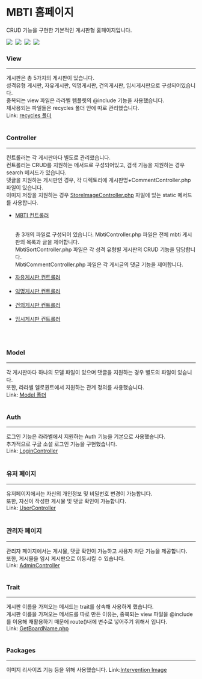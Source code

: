 <h1>MBTI 홈페이지</h1>
CRUD 기능을 구현한 기본적인 게시판형 홈페이지입니다.

<img src="https://img.shields.io/packagist/php-v/laravel/laravel"/>&nbsp;
<img src="https://img.shields.io/badge/laravel-red?style=flat-square&logo=laravel&logoColor=white"/>&nbsp;
<img src="https://img.shields.io/badge/javascript-green?style=flat-square&logo=javascript&logoColor=white"/>&nbsp;
<img src="https://img.shields.io/badge/jquery-blue?style=flat-square&logo=jquery&logoColor=white"/>&nbsp;
<br>
<h3>View</h3>
<hr/>
<div>
    게시판은 총 5가지의 게시판이 있습니다.<br>
    성격유형 게시판, 자유게시판, 익명게시판, 건의게시판, 임시게시판으로 구성되어있습니다.<br>
    <div>
    중복되는 view 파일은 라라벨 템플릿의 @include 기능을 사용했습니다.<br>
    재사용되는 파일들은 recycles 폴더 안에 따로 관리했습니다.<br>
    Link: <a href="https://github.com/sungjun-ever/Mbti/tree/master/resources/views/recycles">recycles 폴더</a>
</div>
</div>
<br>
<h3>Controller</h3>
<hr/>
<div>
컨트롤러는 각 게시판마다 별도로 관리했습니다.<br>
컨트롤러는 CRUD를 지원하는 메서드로 구성되어있고, 검색 기능을 지원하는 경우 search 메서드가 있습니다.<br>
댓글을 지원하는 게시판인 경우, 각 디렉토리에 게시판명+CommentController.php 파일이 있습니다.<br>
이미지 저장을 지원하는 경우 <a href="https://github.com/sungjun-ever/Mbti/blob/master/app/Http/Controllers/StoreImageController.php">StoreImageController.php</a> 파일에 있는 static 메서드를 사용합니다.
<ul>
<li><a href="https://github.com/sungjun-ever/Mbti/blob/master/app/Http/Controllers/Mbti">MBTI 컨트롤러</a></li><br>
    <p>
        총 3개의 파일로 구성되어 있습니다. MbtiController.php 파일은 전체 mbti 게시판의 목록과 글을 제어합니다.<br>
        MbtiSortController.php 파일은 각 성격 유형별 게시판의 CRUD 기능을 담당합니다.<br>
        MbtiCommentController.php 파일은 각 게시글의 댓글 기능을 제어합니다.
    </p>
<li><a href="https://github.com/sungjun-ever/Mbti/tree/master/app/Http/Controllers/Free">자유게시판 컨트롤러</a></li><br>
<li><a href="https://github.com/sungjun-ever/Mbti/tree/master/app/Http/Controllers/Anonymous">익명게시판 컨트롤러</a></li><br>
<li><a href="https://github.com/sungjun-ever/Mbti/tree/master/app/Http/Controllers/Suggest">건의게시판 컨트롤러</a></li><br>
<li><a href="https://github.com/sungjun-ever/Mbti/blob/master/app/Http/Controllers/TempController.php">임시게시판 컨트롤러</a></li><br>
</ul>
</div>
<br>
<h3>Model</h3>
<hr/>
<div>
각 게시판마다 하나의 모델 파일이 있으며 댓글을 지원하는 경우 별도의 파일이 있습니다.<br>
또한, 라라벨 엘로퀀트에서 지원하는 관계 정의를 사용했습니다.<br>
Link: <a href="https://github.com/sungjun-ever/Mbti/tree/master/app/Models">Model 폴더</a>
</div>
<br>
<h3>Auth</h3>
<hr/>
<div>
로그인 기능은 라라벨에서 지원하는 Auth 기능을 기본으로 사용했습니다.<br>
추가적으로 구글 소셜 로그인 기능을 구현했습니다.<br>
Link: 
<a href="https://github.com/sungjun-ever/Mbti/blob/master/app/Http/Controllers/Auth/LoginController.php">LoginController</a>
</div>
<br>
<h3>유저 페이지</h3>
<hr/>
<div>
유저페이지에서는 자신의 개인정보 및 비밀번호 변경이 가능합니다.<br>
또한, 자신이 작성한 게시물 및 댓글 확인이 가능합니다.<br>
Link: 
<a href="https://github.com/sungjun-ever/Mbti/blob/master/app/Http/Controllers/UserController.php">UserController</a>
</div>
<br>
<h3>관리자 페이지</h3>
<hr/>
<div>
관리자 페이지에서는 게시물, 댓글 확인이 가능하고 사용자 차단 기능을 제공합니다.<br>
또한, 게시물을 임시 게시판으로 이동시킬 수 있습니다.<br>
Link: <a href="https://github.com/sungjun-ever/Mbti/tree/master/app/Http/Controllers/Admin">AdminController</a>
</div>
<br>
<h3>Trait</h3>
<hr/>
<div>
게시판 이름을 가져오는 메서드는 trait를 상속해 사용하게 했습니다.<br>
게시판 이름을 가져오는 메서드를 따로 만든 이유는, 중복되는 view 파일을 @include를 이용해 재활용하기 때문에 
route()내에 변수로 넣어주기 위해서 입니다.<br>
Link: <a href="https://github.com/sungjun-ever/Mbti/blob/master/app/Http/Func/GetBoardName.php">GetBoardName.php</a>
</div>
<br>
<h3>Packages</h3>
<hr/>
<div>
이미지 리사이즈 기능 등을 위해 사용했습니다.
Link:<a href="http://image.intervention.io/getting_started/installation">Intervention Image</a>
</div>
